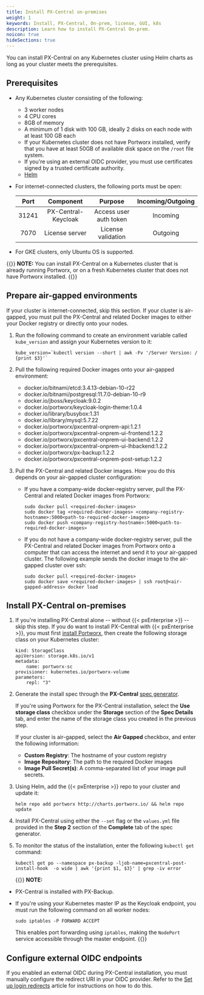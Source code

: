 ```yaml
---
title: Install PX-Central on-premises
weight: 1
keywords: Install, PX-Central, On-prem, license, GUI, k8s
description: Learn how to install PX-Central On-prem.
noicon: true
hideSections: true
---
```


You can install PX-Central on any Kubernetes cluster using Helm charts as long as your cluster meets the prerequisites.

## Prerequisites

* Any Kubernetes cluster consisting of the following:

    * 3 worker nodes
    * 4 CPU cores
    * 8GB of memory
    * A minimum of 1 disk with 100 GB, ideally 2 disks on each node with at least 100 GB each
    * If your Kubernetes cluster does not have Portworx installed, verify that you have at least 50GB of available disk space on the `/root` file system.
    * If you're using an external OIDC provider, you must use certificates signed by a trusted certificate authority.
    * [Helm](https://helm.sh/docs/intro/install/)

* For internet-connected clusters, the following ports must be open:

    | Port | Component | Purpose | Incoming/Outgoing |
    | :---: |:---:|:---:|:---:|
    | 31241 | PX-Central-Keycloak | Access user auth token | Incoming |
    | 7070 | License server | License validation | Outgoing |

* For GKE clusters, only Ubuntu OS is supported.

{{<info>}}
**NOTE:**
You can install PX-Central on a Kubernetes cluster that is already running Portworx, or on a fresh Kubernetes cluster that does not have Portworx installed.
{{</info>}}

## Prepare air-gapped environments

If your cluster is internet-connected, skip this section. If your cluster is air-gapped, you must pull the PX-Central and related Docker images to either your Docker registry or directly onto your nodes.

1. Run the following command to create an environment variable called `kube_version` and assign your Kubernetes version to it:

    ```
    kube_version=`kubectl version --short | awk -Fv '/Server Version: / {print $3}'`
    ```

2. Pull the following required Docker images onto your air-gapped environment:

    * docker.io/bitnami/etcd:3.4.13-debian-10-r22
    * docker.io/bitnami/postgresql:11.7.0-debian-10-r9
    * docker.io/jboss/keycloak:9.0.2
    * docker.io/portworx/keycloak-login-theme:1.0.4
    * docker.io/library/busybox:1.31
    * docker.io/library/mysql:5.7.22
    * docker.io/portworx/pxcentral-onprem-api:1.2.1
    * docker.io/portworx/pxcentral-onprem-ui-frontend:1.2.2
    * docker.io/portworx/pxcentral-onprem-ui-backend:1.2.2
    * docker.io/portworx/pxcentral-onprem-ui-lhbackend:1.2.2
    * docker.io/portworx/px-backup:1.2.2
    * docker.io/portworx/pxcentral-onprem-post-setup:1.2.2

3. Pull the PX-Central and related Docker images. How you do this depends on your air-gapped cluster configuration:

    * If you have a company-wide docker-registry server, pull the PX-Central and related Docker images from Portworx:

        ```text
        sudo docker pull <required-docker-images>
        sudo docker tag <required-docker-images> <company-registry-hostname>:5000<path-to-required-docker-images>
        sudo docker push <company-registry-hostname>:5000<path-to-required-docker-images>
        ```

    * If you do not have a company-wide docker-registry server, pull the PX-Central and related Docker images from Portworx onto a computer that can access the internet and send it to your air-gapped cluster. The following example sends the docker image to the air-gapped cluster over ssh:

        ```text
        sudo docker pull <required-docker-images>
        sudo docker save <required-docker-images> | ssh root@<air-gapped-address> docker load
        ```

## Install PX-Central on-premises

1. If you're installing PX-Central alone -- without {{< pxEnterprise >}} -- skip this step. If you do want to install PX-Central with {{< pxEnterprise >}}, you must first [install Portworx](/portworx-install-with-kubernetes/), then create the following storage class on your Kubernetes cluster:

    ```text
    kind: StorageClass
    apiVersion: storage.k8s.io/v1
    metadata:
        name: portworx-sc
    provisioner: kubernetes.io/portworx-volume
    parameters:
        repl: "3"
    ```
2. Generate the install spec through the **PX-Central** [spec generator](https://central.portworx.com/specGen/wizard).

     If you're using Portworx for the PX-Central installation, select the **Use storage class** checkbox under the **Storage** section of the **Spec Details** tab, and enter the name of the storage class you created in the previous step.

    If your cluster is air-gapped, select the **Air Gapped** checkbox, and enter the following information:

      * **Custom Registry**: The hostname of your custom registry
      * **Image Repository**: The path to the required Docker images
      * **Image Pull Secret(s)**: A comma-separated list of your image pull secrets.

2. Using Helm, add the {{< pxEnterprise >}} repo to your cluster and update it:
    <!-- I may instead just push these two steps together and refer users to the spec generator -->

    ```text
    helm repo add portworx http://charts.portworx.io/ && helm repo update
    ```

3. Install PX-Central using either the `--set` flag or the `values.yml` file provided in the **Step 2** section of the **Complete** tab of the spec generator.


4. To monitor the status of the installation, enter the following `kubectl get` command:

    ```text
    kubectl get po --namespace px-backup -ljob-name=pxcentral-post-install-hook  -o wide | awk '{print $1, $3}' | grep -iv error
    ```

    <!-- Is this the right way to do it? Also, is this the correct command? -->

    {{<info>}}
**NOTE:**

* PX-Central is installed with PX-Backup.
* If you're using your Kubernetes master IP as the Keycloak endpoint, you must run the following command on all worker nodes:

    ```text
    sudo iptables -P FORWARD ACCEPT
    ```

    This enables port forwarding using `iptables`, making the `NodePort` service accessible through the master endpoint.
    {{</info>}}

## Configure external OIDC endpoints

 If you enabled an external OIDC during PX-Central installation, you must manually configure the redirect URI in your OIDC provider. Refer to the [Set up login redirects](/portworx-install-with-kubernetes/operate-and-maintain-on-kubernetes/pxcentral-onprem/set-up-login-redirects) article for instructions on how to do this.

